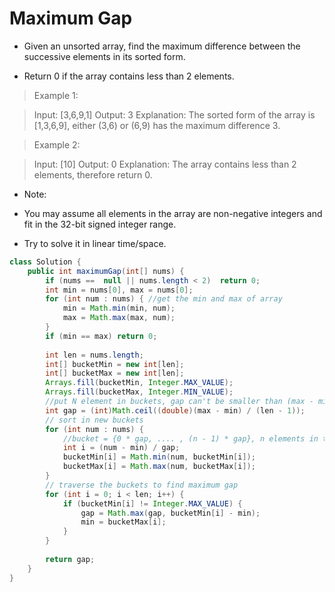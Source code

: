 # Maximum Gap
- Given an unsorted array, find the maximum difference between the successive elements in its sorted form.

- Return 0 if the array contains less than 2 elements.

> Example 1:

> Input: [3,6,9,1]
> Output: 3
> Explanation: The sorted form of the array is [1,3,6,9], either
             (3,6) or (6,9) has the maximum difference 3.

> Example 2:

> Input: [10]
> Output: 0
> Explanation: The array contains less than 2 elements, therefore return 0.

- Note:

- You may assume all elements in the array are non-negative integers and fit in the 32-bit signed integer range.
- Try to solve it in linear time/space.

```java
class Solution {
    public int maximumGap(int[] nums) {
        if (nums ==  null || nums.length < 2)  return 0;
        int min = nums[0], max = nums[0];
        for (int num : nums) { //get the min and max of array
            min = Math.min(min, num);
            max = Math.max(max, num);
        }
        if (min == max) return 0;
        
        int len = nums.length;
        int[] bucketMin = new int[len];
        int[] bucketMax = new int[len];
        Arrays.fill(bucketMin, Integer.MAX_VALUE);
        Arrays.fill(bucketMax, Integer.MIN_VALUE);
        //put N element in buckets, gap can't be smaller than (max - min) / (len - 1)
        int gap = (int)Math.ceil((double)(max - min) / (len - 1));
        // sort in new buckets
        for (int num : nums) {
            //bucket = {0 * gap, .... , (n - 1) * gap}, n elements in total
            int i = (num - min) / gap;
            bucketMin[i] = Math.min(num, bucketMin[i]);
            bucketMax[i] = Math.max(num, bucketMax[i]);
        }
        // traverse the buckets to find maximum gap
        for (int i = 0; i < len; i++) {
            if (bucketMin[i] != Integer.MAX_VALUE) {
                gap = Math.max(gap, bucketMin[i] - min);
                min = bucketMax[i];
            }
        }
        
        return gap;
    }
}
```
